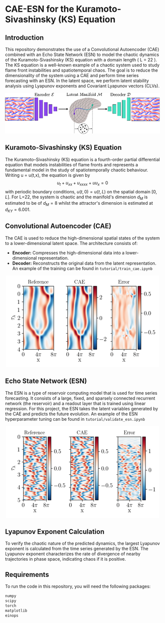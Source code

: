 # CAE-ESN for the Kuramoto-Sivashinsky (KS) Equation

## Introduction
This repository demonstrates the use of a Convolutional Autoencoder (CAE) combined with an Echo State Network (ESN) to model the chaotic dynamics of the Kuramoto-Sivashinsky (KS) equation with a domain length \( L = 22 \).
The KS equation is a well-known example of a chaotic system used to study flame front instabilities and spatiotemporal chaos. The goal is to reduce the dimensionality of the system using a CAE and perform time series forecasting with an ESN. 
In the latent space, we perform latent stability analysis using Lyapunov exponents and Covariant Lyapunov vectors (CLVs).
<p align='center'>
<img src="images/illustration.png"/>
</p>


## Kuramoto-Sivashinsky (KS) Equation
The Kuramoto–Sivashinsky (KS) equation is a fourth-order partial differential equation that models instabilities of flame fronts and represents a fundamental model in the study of spatiotemporally chaotic behaviour. Writing u = u(t,x), the equation is given by
$$ u_t+ u_{xx}+ u_{xxxx}+ uu_{x}  = 0$$
with periodic boundary conditions, $u (t, 0) = u (t, L)$ on the spatial domain $[0, L]$.  For L=22, the system is chaotic and the manifold's dimension $d_{M}$ is estimated to be of $d_{M}=8$ whilst the attractor's dimension is estimated at $d_{KY}=6.001$. 

## Convolutional Autoencoder (CAE)
The CAE is used to reduce the high-dimensional spatial states of the system to a lower-dimensional latent space. The architecture consists of:
- **Encoder:** Compresses the high-dimensional data into a lower-dimensional representation.
- **Decoder:** Reconstructs the original data from the latent representation.
An example of the training can be found in `tutorial/train_cae.ipynb`
<p align='center'>
<img src="images/cae.png"/>
</p>

## Echo State Network (ESN)
The ESN is a type of reservoir computing model that is used for time series forecasting. It consists of a large, fixed, and sparsely connected recurrent network (the reservoir) and a readout layer that is trained using linear regression. For this project, the ESN takes the latent variables generated by the CAE and predicts the future evolution.
An example of the ESN hyperparameter tuning can be found in `tutorial/validate_esn.ipynb`
<p align='center'>
<img src="images/cae-esn.png"/>
</p>

## Lyapunov Exponent Calculation
To verify the chaotic nature of the predicted dynamics, the largest Lyapunov exponent is calculated from the time series generated by the ESN. The Lyapunov exponent characterizes the rate of divergence of nearby trajectories in phase space, indicating chaos if it is positive.

## Requirements
To run the code in this repository, you will need the following packages:

```
numpy
scipy
torch
matplotlib
einops
```
